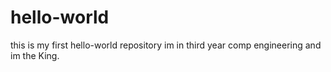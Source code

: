 # hello-world
this is my first hello-world repository
im in third year comp engineering and im the King.
